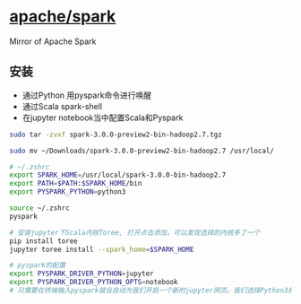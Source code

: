 # [apache/spark](https://github.com/apache/spark)

Mirror of Apache Spark


## 安装

* 通过Python 用pyspark命令进行唤醒
* 通过Scala spark-shell
* 在jupyter notebook当中配置Scala和Pyspark

```sh
sudo tar -zvxf spark-3.0.0-preview2-bin-hadoop2.7.tgz

sudo mv ~/Downloads/spark-3.0.0-preview2-bin-hadoop2.7 /usr/local/

# ~/.zshrc
export SPARK_HOME=/usr/local/spark-3.0.0-bin-hadoop2.7
export PATH=$PATH:$SPARK_HOME/bin
export PYSPARK_PYTHON=python3

source ~/.zshrc
pyspark

# 安装jupyter下Scala内核Toree, 打开点击添加，可以发现选择的内核多了一个
pip install toree
jupyter toree install --spark_home=$SPARK_HOME

# pyspark的配置 
export PYSPARK_DRIVER_PYTHON=jupyter
export PYSPARK_DRIVER_PYTHON_OPTS=notebook
# 只需要在终端输入pyspark就会自动为我们开启一个新的jupyter网页。我们选择Python3的内核新建job就可以使用pyspark
```
